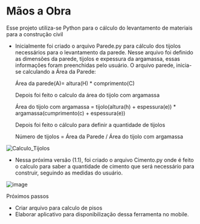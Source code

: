 # Mãos a Obra
Esse projeto utiliza-se Python para o cálculo do levantamento de materiais para a construção civil

- Inicialmente foi criado o arquivo Parede.py para cálculo dos tijolos necessários para o levantamento da parede. Nesse arquivo foi definido as dimensões da parede, tijolos e expessura da argamassa, essas informações foram preenchidas pelo usuário. O arquivo parede, inicia-se calculando a Área da Parede:

  
  Área da parede(A)= altura(H) * comprimento(C)

  Depois foi feito o calculo da área do tijolo com argamassa
  
  Área do tijolo com argamassa = tijolo(altura(h) + espessura(e)) * argamassa(cumprimento(c) + espessura(e))

  Depois foi feito o cálculo para definir a quantidade de tijolos

  Número de tijolos = Área da Parede / Área do tijolo com argamassa

  


  
![Calculo_Tijolos](https://github.com/FelipeJanuario/Obras-Or-amentos/assets/96888435/4dce7faf-6580-4da4-8dd6-39e87f11dd45)







- Nessa próxima versão (1.1), foi criado o arquivo Cimento.py onde é feito o calculo para saber a quantidade de cimento que será necessário para construir, seguindo as medidas do usuário.

![image](https://github.com/user-attachments/assets/9094afea-e539-431f-81f5-86701bdb3450)





Próximos passos
- Criar arquivo para calculo de pisos
- Elaborar aplicativo para disponibilização dessa ferramenta no mobile.
